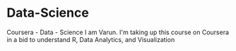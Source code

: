 # Data-Science
Coursera - Data - Science
I am Varun. I'm taking up this course on Coursera in a bid to understand R, Data Analytics, and Visualization
